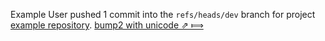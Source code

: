 Example User pushed 1 commit into the `refs/heads/dev` branch for project [example repository](http://gitlab.example.com/root/example-repository).
[bump2 with unicode ⇗ ⟾](http://gitlab.example.com/root/example-repository/commit/c5ccce8cd46a277dd0723ad5954f44a562c5c67e)